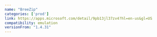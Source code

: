 ```yaml
---
name: "BreeZip"
categories: ['prod']
link: https://apps.microsoft.com/detail/9pb13jl37zv4?hl=en-us&gl=US
compatibility: emulation
versionFrom: "1.4.31"
---
```


